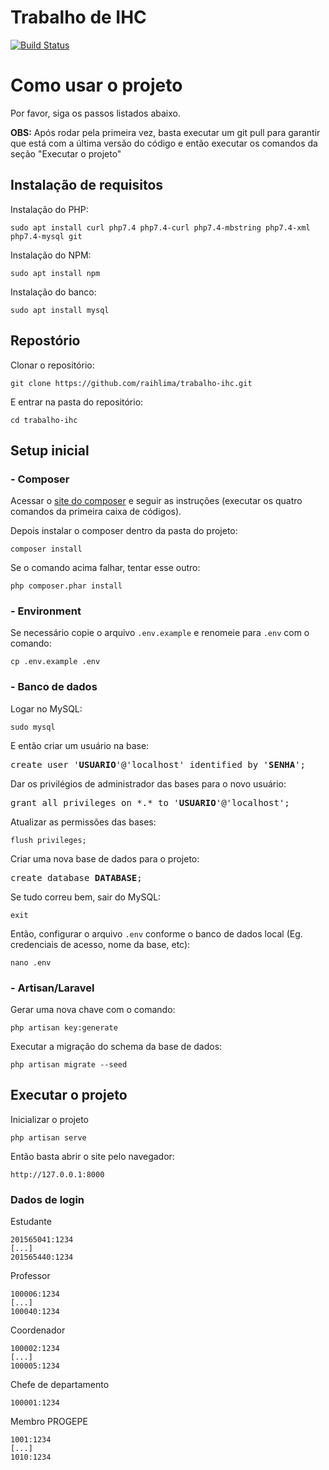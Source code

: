 # Trabalho de IHC

[![Build Status](https://travis-ci.org/joemccann/dillinger.svg?branch=master)](https://github.com/raihlima/trabalho-ihc)

# Como usar o projeto

Por favor, siga os passos listados abaixo.

**OBS:** Após rodar pela primeira vez, basta executar um git pull para garantir que está com a última versão do código e então executar os comandos da seção "Executar o projeto"

## Instalação de requisitos

Instalação do PHP: 
```
sudo apt install curl php7.4 php7.4-curl php7.4-mbstring php7.4-xml php7.4-mysql git
``` 

Instalação do NPM:
```
sudo apt install npm
```

Instalação do banco:
```
sudo apt install mysql
```

## Repostório

Clonar o repositório:
```
git clone https://github.com/raihlima/trabalho-ihc.git
```

E entrar na pasta do repositório:
```
cd trabalho-ihc
```

## Setup inicial

### - Composer

Acessar o [site do composer](https://getcomposer.org/download/) e seguir as instruções (executar os quatro comandos da primeira caixa de códigos).

Depois instalar o composer dentro da pasta do projeto: 
```
composer install
``` 
Se o comando acima falhar, tentar esse outro:
```
php composer.phar install
```

### - Environment

Se necessário copie o arquivo `.env.example` e renomeie para `.env` com o comando:
```
cp .env.example .env
``` 

### - Banco de dados

Logar no MySQL:
```
sudo mysql
``` 

E então criar um usuário na base:
<pre>
create user '<b>USUARIO</b>'@'localhost' identified by '<b>SENHA</b>';
</pre>

Dar os privilégios de administrador das bases para o novo usuário:
<pre>
grant all privileges on *.* to '<b>USUARIO</b>'@'localhost';
</pre>

Atualizar as permissões das bases:
```
flush privileges;
```

Criar uma nova base de dados para o projeto:
<pre>
create database <b>DATABASE</b>;
</pre>

Se tudo correu bem, sair do MySQL:
```
exit
```

Então, configurar o arquivo `.env` conforme o banco de dados local (Eg. credenciais de acesso, nome da base, etc):
```
nano .env
```

### - Artisan/Laravel

Gerar uma nova chave com o comando:
```
php artisan key:generate
```

Executar a migração do schema da base de dados:
```
php artisan migrate --seed
```

## Executar o projeto

Inicializar o projeto
```
php artisan serve
```
Então basta abrir o site pelo navegador:
```
http://127.0.0.1:8000
```

### Dados de login

Estudante
```
201565041:1234
[...]
201565440:1234
```
Professor
```
100006:1234
[...]
100040:1234
```
Coordenador
```
100002:1234
[...]
100005:1234
```
Chefe de departamento
```
100001:1234
```
Membro PROGEPE
```
1001:1234
[...]
1010:1234
```
